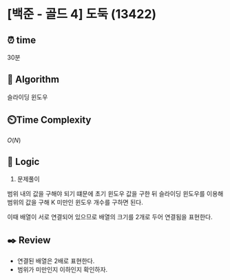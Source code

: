 # [백준 - 골드 4] 도둑 (13422)
 
## ⏰  **time**

30분

## :pushpin: **Algorithm**

슬라이딩 윈도우

## ⏲️**Time Complexity**

$O(N)$

## :round_pushpin: **Logic**
1. 문제풀이

범위 내의 값을 구해야 되기 떄문에 초기 윈도우 값을 구한 뒤 슬라이딩 윈도우를 이용해 범위의 값을 구해 K 미만인 윈도우 개수를 구하면 된다.

이때 배열이 서로 연결되어 있으므로 배열의 크기를 2개로 두어 연결됨을 표현한다.

## :black_nib: **Review**
- 연결된 배열은 2배로 표현한다.
- 범위가 미만인지 이하인지 확인하자.